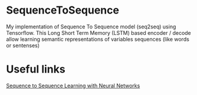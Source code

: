 # SequenceToSequence
My implementation of Sequence To Sequence model (seq2seq) using Tensorflow. This Long Short Term Memory (LSTM) based encoder / decode allow learning semantic representations of variables sequences (like words or sentenses)

# Useful links
[Sequence to Sequence Learning with Neural Networks](https://arxiv.org/pdf/1409.3215.pdf)
